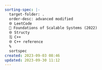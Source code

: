 ```yaml
---
sorting-spec: |-
  target-folder: .
  order-desc: advanced modified
  🌐 LeetCode
  📕 Foundations of Scalable Systems (2022) 
  🌐 Structy
  🗒️ C++
  🌐 C++ reference
  %
  sortspec
created: 2023-09-03 08:46
updated: 2023-09-30 11:12
---
```

